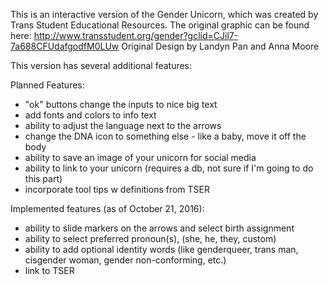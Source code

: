 This is an interactive version of the Gender Unicorn, which was created by Trans Student Educational Resources. The original graphic can be found here: 
http://www.transstudent.org/gender?gclid=CJil7-7a688CFUdafgodfM0LUw
Original Design by Landyn Pan and Anna Moore

This version has several additional features:

Planned Features:
 - "ok" buttons change the inputs to nice big text
 - add fonts and colors to info text
 - ability to adjust the language next to the arrows
 - change the DNA icon to something else - like a baby, move it off the body
 - ability to save an image of your unicorn for social media
 - ability to link to your unicorn (requires a db, not sure if I'm going to do this part)
 - incorporate tool tips w definitions from TSER

Implemented features (as of October 21, 2016):
 - ability to slide markers on the arrows and select birth assignment
 - ability to select preferred pronoun(s), (she, he, they, custom)
 - ability to add optional identity words (like genderqueer, trans man, cisgender woman, gender non-conforming, etc.)
 - link to TSER